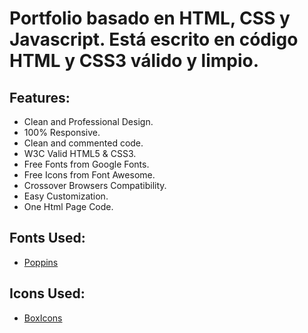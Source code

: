 # Portfolio basado en HTML, CSS y Javascript. Está escrito en código HTML y CSS3 válido y limpio.

## Features:

- Clean and Professional Design.
- 100% Responsive.
- Clean and commented code.
- W3C Valid HTML5 & CSS3.
- Free Fonts from Google Fonts.
- Free Icons from Font Awesome.
- Crossover Browsers Compatibility.
- Easy Customization.
- One Html Page Code.

## Fonts Used:

- [Poppins](https://fonts.google.com/specimen/Poppins?query=pop)

## Icons Used:

- [BoxIcons](https://boxicons.com/)